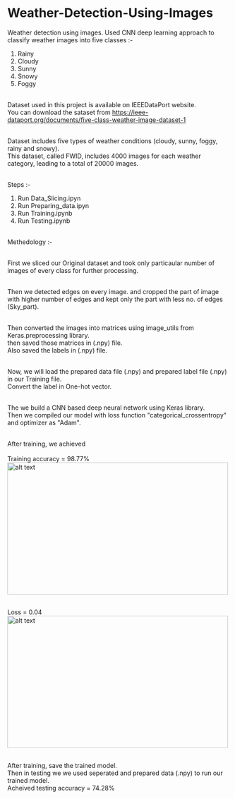 # Weather-Detection-Using-Images

Weather detection using images. Used CNN deep learning approach to classify weather images into five classes :- <br />

1. Rainy <br />
2. Cloudy <br />
3. Sunny <br />
4. Snowy <br />
5. Foggy<br /><br />

Dataset used in this project is available on IEEEDataPort website.<br />
You can download the sataset from https://ieee-dataport.org/documents/five-class-weather-image-dataset-1<br /><br />

Dataset includes five types of weather conditions (cloudy, sunny, foggy, rainy and snowy).<br />
This dataset, called FWID, includes 4000 images for each weather category, leading to a total of 20000 images.<br /><br />

Steps :-<br />
1. Run Data_Slicing.ipyn<br />
2. Run Preparing_data.ipyn<br />
3. Run Training.ipynb<br />
4. Run Testing.ipynb<br /><br />

Methedology :-<br /><br />

First we sliced our Original dataset and took only particaular number of images of every class for further processing.<br /><br />

Then we detected edges on every image. and cropped the part of image with higher number of edges and kept only the part with less no. of edges (Sky_part).<br /><br />

Then converted the images into matrices using image_utils from Keras.preprocessing library.<br />
then saved those matrices in (.npy) file.<br />
Also saved the labels in (.npy) file.<br /><br />

Now, we will load the prepared data file (.npy) and prepared label file (.npy) in our Training file.<br />
Convert the label in One-hot vector.<br /><br />

The we build a CNN based deep neural network using Keras library.<br />
Then we compiled our model with loss function "categorical_crossentropy" and optimizer as "Adam".<br /><br />

After training, we achieved <br /><br />
Training accuracy = 98.77%<br />
<img src="https://github.com/gearhead0909/Weather-Detection/blob/master/Accuracy.png" alt="alt text" width="500" height="300"><br /><br />

Loss = 0.04<br />
<img src="https://github.com/gearhead0909/Weather-Detection/blob/master/Loss.png" alt="alt text" width="500" height="300"><br /><br />

After training, save the trained model.<br />
Then in testing we we used seperated and prepared data (.npy) to run our trained model.<br />
Acheived testing accuracy = 74.28%
